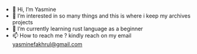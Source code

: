 - 👋 Hi, I’m Yasmine
- 👀 I’m interested in so many things and this is where i keep my archives projects
- 🌱 I’m currently learning rust language as a beginner
- 📫 How to reach me ? kindly reach on my email yasminefakhrul@gmail.com

<!---
y-dossier/y-dossier is a ✨ special ✨ repository because its `README.md` (this file) appears on your GitHub profile.
You can click the Preview link to take a look at your changes.
--->
